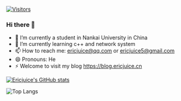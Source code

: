 [![Visitors](https://visitor-badge.glitch.me/badge?page_id=ericjuice.ericjuice&left_color=gray&right_color=blue)](github.com/ericjuice)
### Hi there 👋

<!--
**ericjuice/ericjuice** is a ✨ _special_ ✨ repository because its `README.md` (this file) appears on your GitHub profile.

Here are some ideas to get you started:

- 🔭 I’m currently working on ...
- 🌱 I’m currently learning ...
- 👯 I’m looking to collaborate on ...
- 🤔 I’m looking for help with ...
- 💬 Ask me about ...
- 📫 How to reach me: ...
- 😄 Pronouns: ...
- ⚡ Fun fact: ...
-->
- 🔭 I’m currently a student in Nankai University in China
- 🌱 I’m currently learning c++ and network system
- 📫 How to reach me: ericjuice@qq.com or ericjuice5@gmail.com
- 😄 Pronouns: He
- ⚡ Welcome to visit my blog https://blog.ericjuice.cn

[![Ericjuice's GitHub stats](https://github-readme-stats.vercel.app/api?username=ericjuice&hide=prs,issues&show_icons=true&theme=tokyonight)](github.com/ericjuice)

![Top Langs](https://github-readme-stats.vercel.app/api/top-langs/?username=ericjuice&layout=compact)

